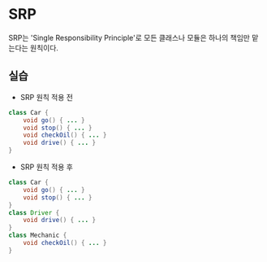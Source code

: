 # SRP
SRP는 'Single Responsibility Principle'로 모든 클래스나 모듈은 하나의 책임만 맡는다는 원칙이다.

## 실습
- SRP 원칙 적용 전
```java
class Car {
    void go() { ... }
    void stop() { ... }
    void checkOil() { ... }
    void drive() { ... }
}
```
- SRP 원칙 적용 후
```java
class Car {
    void go() { ... }
    void stop() { ... }
}
class Driver {
    void drive() { ... }
}
class Mechanic {
    void checkOil() { ... }
}
```

